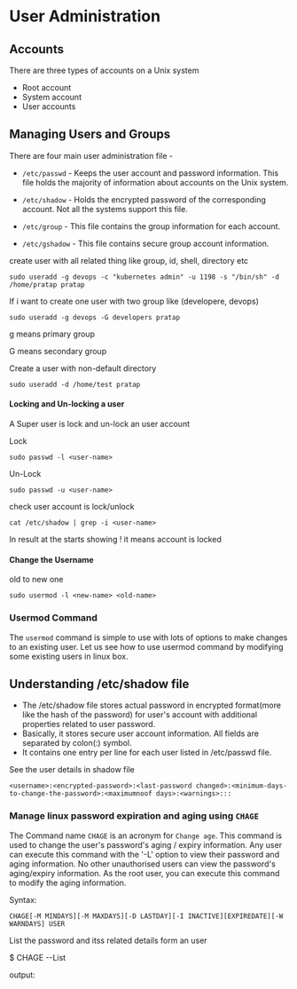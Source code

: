 # User Administration

## Accounts
There are three types of accounts on a Unix system

- Root account
- System account
- User accounts


## Managing Users and Groups
There are four main user administration file -

- `/etc/passwd` - Keeps the user account and password information. This file holds the majority of information about accounts on the Unix system.

- `/etc/shadow` - Holds the encrypted password of the corresponding account. Not all the systems support this file.

- `/etc/group` - This file contains the group information for each account.

- `/etc/gshadow` - This file contains secure group account information.

create user with all related thing like group, id, shell, directory etc
```
sudo useradd -g devops -c "kubernetes admin" -u 1198 -s "/bin/sh" -d /home/pratap pratap
```

If i want to create one user with two group like (developere, devops)
```
sudo useradd -g devops -G developers pratap
```
g means primary group

G means secondary group

Create a user with non-default directory
```
sudo useradd -d /home/test pratap
```
#### Locking and Un-locking a user
A Super user is lock and un-lock an user account

Lock
```
sudo passwd -l <user-name>
```
Un-Lock
```
sudo passwd -u <user-name>
```
check user account is lock/unlock
```
cat /etc/shadow | grep -i <user-name>
```
In result at the starts showing ! it means account is locked

#### Change the Username
old to new one
```
sudo usermod -l <new-name> <old-name>
```

### Usermod Command
The `usermod` command is simple to use with lots of options to make changes to an existing user. Let us see how to use usermod command by modifying some existing users in linux box.

## Understanding /etc/shadow file

- The /etc/shadow file stores actual password in encrypted format(more like the hash of the password) for user's account with additional properties related to user password.
- Basically, it stores secure user account information. All fields are separated by colon(:) symbol.
- It contains one entry per line for each user listed in /etc/passwd file.

See the user details in shadow file
```
<username>:<encrypted-password>:<last-password changed>:<minimum-days-to-change-the-password>:<maximumnoof days>:<warnings>:::
```

### Manage linux password expiration and aging using `CHAGE`

The Command name `CHAGE` is an acronym for `Change age`. This command is used to change the user's password's aging / expiry information. Any user can execute this command with the '-L' option to view their password and aging information. No other unauthorised users can view the password's aging/expiry information. As the root user, you can execute this command to modify the aging information.

Syntax:

```
CHAGE[-M MINDAYS][-M MAXDAYS][-D LASTDAY][-I INACTIVE][EXPIREDATE][-W WARNDAYS] USER
```

List the password and itss related details form an user

$ CHAGE --List <username>

output:
```
